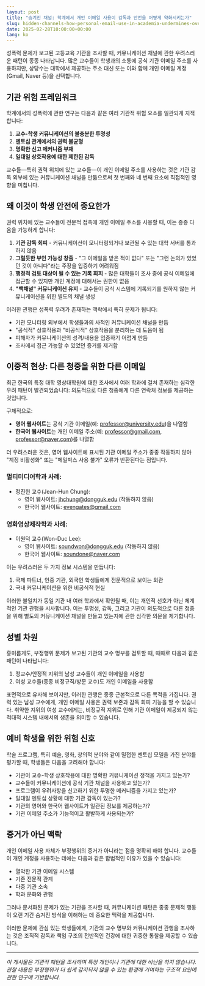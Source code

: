```yaml
---
layout: post
title: "숨겨진 채널: 학계에서 개인 이메일 사용이 감독과 안전을 어떻게 약화시키는가"
slug: hidden-channels-how-personal-email-use-in-academia-undermines-oversight-and-safety-ko
date: 2025-02-28T10:00:00+00:00
lang: ko
---
```


성폭력 문제가 보고된 고등교육 기관을 조사할 때, 커뮤니케이션 채널에 관한 우려스러운 패턴이 종종 나타납니다. 많은 교수들이 학생과의 소통에 공식 기관 이메일 주소를 사용하지만, 상당수는 대학에서 제공하는 주소 대신 또는 이와 함께 개인 이메일 계정(Gmail, Naver 등)을 선택합니다.

## 기관 위험 프레임워크

학계에서의 성폭력에 관한 연구는 다음과 같은 여러 기관적 위험 요소를 일관되게 지적합니다:

1. **교수-학생 커뮤니케이션의 불충분한 투명성**
2. **멘토십 관계에서의 권력 불균형**
3. **명확한 신고 메커니즘 부재**
4. **일대일 상호작용에 대한 제한된 감독**

교수들—특히 권력 위치에 있는 교수들—이 개인 이메일 주소를 사용하는 것은 기관 감독 외부에 있는 커뮤니케이션 채널을 만듦으로써 첫 번째와 네 번째 요소에 직접적인 영향을 미칩니다.

## 왜 이것이 학생 안전에 중요한가

권력 위치에 있는 교수들이 전문적 접촉에 개인 이메일 주소를 사용할 때, 이는 종종 다음을 가능하게 합니다:

1. **기관 감독 회피** - 커뮤니케이션이 모니터링되거나 보관될 수 있는 대학 서버를 통과하지 않음
2. **그럴듯한 부인 가능성 창출** - "그 이메일을 받은 적이 없다" 또는 "그런 논의가 있었던 것이 아니다"라는 주장을 입증하기 어려워짐
3. **행정적 검토 대상이 될 수 있는 기록 회피** - 많은 대학들이 조사 중에 공식 이메일에 접근할 수 있지만 개인 계정에 대해서는 권한이 없음
4. **"백채널" 커뮤니케이션 유지** - 교수들이 공식 시스템에 기록되기를 원하지 않는 커뮤니케이션을 위한 별도의 채널 생성

이러한 관행은 성폭력 우려가 존재하는 맥락에서 특히 문제가 됩니다:

- 기관 모니터링 외부에서 학생들과의 사적인 커뮤니케이션 채널을 만듬
- "공식적" 상호작용과 "비공식적" 상호작용을 분리하는 데 도움이 됨
- 피해자가 커뮤니케이션의 성격/내용을 입증하기 어렵게 만듬
- 조사에서 접근 가능할 수 있었던 증거를 제거함

## 이중적 현상: 다른 청중을 위한 다른 이메일

최근 한국의 특정 대학 영상대학원에 대한 조사에서 여러 학과에 걸쳐 존재하는 심각한 우려 패턴이 발견되었습니다: 의도적으로 다른 청중에게 다른 연락처 정보를 제공하는 것입니다.

구체적으로:

- **영어 웹사이트**는 공식 기관 이메일(예: professor@university.edu)을 나열함
- **한국어 웹사이트**는 개인 이메일 주소(예: professor@gmail.com, professor@naver.com)를 나열함

더 우려스러운 것은, 영어 웹사이트에 표시된 기관 이메일 주소가 종종 작동하지 않아 "계정 비활성화" 또는 "메일박스 사용 불가" 오류가 반환된다는 점입니다.

### 멀티미디어학과 사례:

- 정진헌 교수(Jean-Hun Chung):
  - 영어 웹사이트: jhchung@dongguk.edu (작동하지 않음)
  - 한국어 웹사이트: evengates@gmail.com

### 영화영상제작학과 사례:

- 이원덕 교수(Won-Duc Lee):
  - 영어 웹사이트: soundwon@dongguk.edu (작동하지 않음)
  - 한국어 웹사이트: soundone@naver.com

이는 우려스러운 두 가지 정보 시스템을 만듭니다:
1. 국제 파트너, 인증 기관, 외국인 학생들에게 전문적으로 보이는 외관
2. 국내 커뮤니케이션을 위한 비공식적 현실

이러한 불일치가 동일 기관 내 여러 학과에서 확인될 때, 이는 개인적 선호가 아닌 체계적인 기관 관행을 시사합니다. 이는 투명성, 감독, 그리고 기관이 의도적으로 다른 청중을 위해 별도의 커뮤니케이션 채널을 만들고 있는지에 관한 심각한 의문을 제기합니다.

## 성별 차원

흥미롭게도, 부정행위 문제가 보고된 기관의 교수 명부를 검토할 때, 때때로 다음과 같은 패턴이 나타납니다:

1. 정교수/안정적 지위의 남성 교수들이 개인 이메일을 사용함
2. 여성 교수들(종종 비정규직/방문 교수)도 개인 이메일을 사용함

표면적으로 유사해 보이지만, 이러한 관행은 종종 근본적으로 다른 목적을 가집니다. 권력 있는 남성 교수에게, 개인 이메일 사용은 권력 보존과 감독 회피 기능을 할 수 있습니다. 취약한 지위의 여성 교수에게는, 비정규직 지위로 인해 기관 이메일이 제공되지 않는 적대적 시스템 내에서의 생존을 의미할 수 있습니다.

## 예비 학생을 위한 위험 신호

학술 프로그램, 특히 예술, 영화, 창의적 분야와 같이 밀접한 멘토십 모델을 가진 분야를 평가할 때, 학생들은 다음을 고려해야 합니다:

- 기관이 교수-학생 상호작용에 대한 명확한 커뮤니케이션 정책을 가지고 있는가?
- 교수들이 커뮤니케이션에 공식 기관 채널을 사용하고 있는가?
- 프로그램이 우려사항을 신고하기 위한 투명한 메커니즘을 가지고 있는가?
- 일대일 멘토십 상황에 대한 기관 감독이 있는가?
- 기관의 영어와 한국어 웹사이트가 일관된 정보를 제공하는가?
- 기관 이메일 주소가 기능적이고 활발하게 사용되는가?

## 증거가 아닌 맥락

개인 이메일 사용 자체가 부정행위의 증거가 아니라는 점을 명확히 해야 합니다. 교수들이 개인 계정을 사용하는 데에는 다음과 같은 합법적인 이유가 있을 수 있습니다:
- 열악한 기관 이메일 시스템
- 기존 전문적 관계
- 다중 기관 소속
- 학과 문화와 관행

그러나 문서화된 문제가 있는 기관을 조사할 때, 커뮤니케이션 패턴은 종종 문제적 행동이 오랜 기간 숨겨진 방식을 이해하는 데 중요한 맥락을 제공합니다.

이러한 문제에 관심 있는 학생들에게, 기관의 교수 명부와 커뮤니케이션 관행을 조사하는 것은 조직적 감독과 책임 구조의 전반적인 건강에 대한 귀중한 통찰을 제공할 수 있습니다.

---

*이 게시물은 기관적 패턴을 조사하며 특정 개인이나 기관에 대한 비난을 하지 않습니다. 관찰 내용은 부정행위가 더 쉽게 감지되지 않을 수 있는 환경에 기여하는 구조적 요인에 관한 연구에 기반합니다.*
